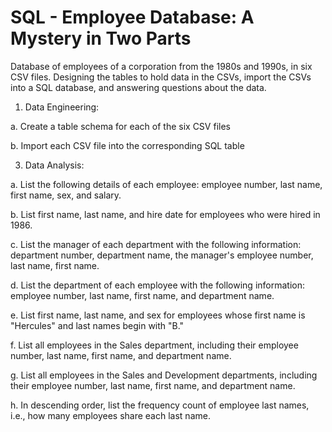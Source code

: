 # SQL - Employee Database: A Mystery in Two Parts

Database of employees of a corporation from the 1980s and 1990s, in six CSV files.
Designing the tables to hold data in the CSVs, import the CSVs into a SQL database, and answering questions about the data. 

1. Data Engineering:

  a. Create a table schema for each of the six CSV files
  
  b. Import each CSV file into the corresponding SQL table
  
3. Data Analysis:

  a. List the following details of each employee: employee number, last name, first name, sex, and salary.
  
  b. List first name, last name, and hire date for employees who were hired in 1986.
  
  c. List the manager of each department with the following information: department number, department name, the manager's employee number, last name, first name.
  
  d. List the department of each employee with the following information: employee number, last name, first name, and department name.
  
  e. List first name, last name, and sex for employees whose first name is "Hercules" and last names begin with "B."
  
  f. List all employees in the Sales department, including their employee number, last name, first name, and department name.
  
  g. List all employees in the Sales and Development departments, including their employee number, last name, first name, and department name.
  
  h. In descending order, list the frequency count of employee last names, i.e., how many employees share each last name.
